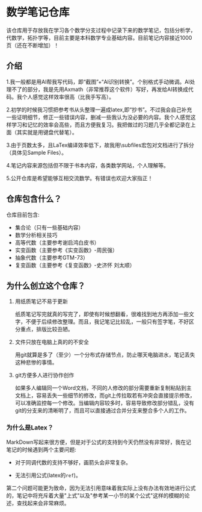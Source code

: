 # 数学笔记仓库

该仓库用于存放我在学习各个数学分支过程中记录下来的数学笔记，包括分析学，代数学，拓扑学等，目前主要是本科数学专业基础内容。目前笔记内容接近1000页（还在不断增加）！

## 介绍

1.我一般都是用AI帮我写代码，即“截图”+“AI识别转换”。个别格式手动微调。AI处理不了的部分，我是先用Axmath（非常推荐这个软件）写好，再发给AI转换成代码。我个人感觉这样效率很高（比我手写高）。

2.初学的时候我习惯把参考书从头整理一遍成latex,即“抄书”。不过我会自己补充一些证明细节，修正一些错误内容，删减一些我认为没必要的内容。我个人感觉这样学习和记忆的效率会高些，而且方便我复习。我把做过的习题几乎全都记录在上面（其实就是用键盘代替笔）。

3.由于页数太多，且LaTex编译效率低下，故我用\subfiles宏包对文档进行了拆分（具体见Sample Files）。

4.笔记内容来源包括但不限于书本内容，各类数学网站，个人理解等。

5.公开仓库是希望能够互相交流数学。有错误也欢迎大家指正！


## 仓库包含什么？

仓库目前包含:

+ 集合论（只有一些基础内容）
+ 数学分析相关技巧
+ 高等代数（主要参考谢启鸿白皮书）
+ 实变函数（主要参考《实变函数》-周民强）
+ 抽象代数（主要参考GTM-73）
+ 复变函数（主要参考《复变函数》-史济怀 刘太顺）

## 为什么创立这个仓库？

1. 用纸质笔记不易于更新

   纸质笔记写完就真的写完了，即使有时候想翻看，很难找到地方再添加一些文字，不便于后续修改整理。而且，我记笔记比较乱，一般只有签字笔，不好区分重点，排版比较丑陋。

2. 文件只放在电脑上真的的不安全

   用git就算是多了（至少）一个分布式存储节点，防止哪天电脑进水，笔记丢失这种悲惨的事情。

3. git方便多人进行协作创作
  
   如果多人编辑同一个Word文档，不同的人修改的部分需要重新复制粘贴到主文档上，容易丢失一些细节的修改，而git上传拉取若有冲突会直接提示修改，可以准确监控每一个修改。当编辑内容较多时，容易导致修改部分错乱，没有git的分支来的清晰明了，而且可以直接通过合并分支来整合多个人的工作。


### 为什么是Latex？

MarkDown写起来很方便，但是对于公式的支持到今天仍然没有非常好，我在记笔记的时候遇到两个主要问题:

+ 对于同调代数的支持不够好，画箭头会非常复杂。

+ 无法引用公式(latex的`ref`)。

第二个问题可能更为致命，因为无法引用意味着我实际上没有办法有效地进行公式的，笔记中将充斥着大量"上式"以及"参考某一小节的某个公式"这样的模糊的论述，查找起来会非常麻烦。
